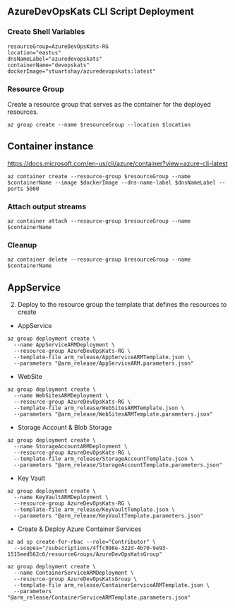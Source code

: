 ## AzureDevOpsKats CLI Script Deployment

### Create Shell Variables

```
resourceGroup=AzureDevOpsKats-RG
location="eastus"
dnsNameLabel="azuredevopskats"
containerName="devopskats"
dockerImage="stuartshay/azuredevopskats:latest"
```

### Resource Group

Create a resource group that serves as the container for the deployed resources.

```
az group create --name $resourceGroup --location $location
```

## Container instance

https://docs.microsoft.com/en-us/cli/azure/container?view=azure-cli-latest

```
az container create --resource-group $resourceGroup --name $containerName --image $dockerImage --dns-name-label $dnsNameLabel --ports 5000
```

### Attach output streams

```
az container attach --resource-group $resourceGroup --name $containerName
```

### Cleanup

```
az container delete --resource-group $resourceGroup --name $containerName
```

## AppService

2. Deploy to the resource group the template that defines the resources to create

- AppService

```
az group deployment create \
  --name AppServiceARMDeployment \
  --resource-group AzureDevOpsKats-RG \
  --template-file arm_release/AppServiceARMTemplate.json \
  --parameters "@arm_release/AppServiceARM.parameters.json"
```

- WebSite

```
az group deployment create \
  --name WebSitesARMDeployment \
  --resource-group AzureDevOpsKats-RG \
  --template-file arm_release/WebSitesARMTemplate.json \
  --parameters "@arm_release/WebSitesARMTemplate.parameters.json"
```

- Storage Account & Blob Storage

```
az group deployment create \
  --name StorageAccountARMDeployment \
  --resource-group AzureDevOpsKats-RG \
  --template-file arm_release/StorageAccountTemplate.json \
  --parameters "@arm_release/StorageAccountTemplate.parameters.json"
```

- Key Vault

```
az group deployment create \
  --name KeyVaultARMDeployment \
  --resource-group AzureDevOpsKats-RG \
  --template-file arm_release/KeyVaultTemplate.json \
  --parameters "@arm_release/KeyVaultTemplate.parameters.json"
```

- Create & Deploy Azure Container Services

```
az ad sp create-for-rbac --role="Contributor" \
  --scopes="/subscriptions/4ffc998e-322d-4b70-9e93-1515eed562c6/resourceGroups/AzureDevOpsKatsGroup"
```

```
az group deployment create \
  --name ContainerServiceARMDeployment \
  --resource-group AzureDevOpsKatsGroup \
  --template-file arm_release/ContainerServiceARMTemplate.json \
  --parameters "@arm_release/ContainerServiceARMTemplate.parameters.json"
```
